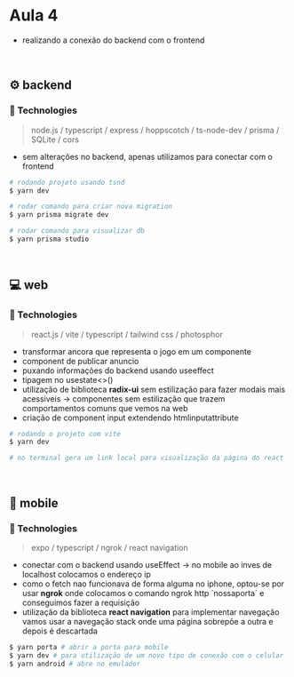 <h1> Aula 4 </h1>

* realizando a conexão do backend com o frontend

<br />

## ⚙️ backend

### :rocket: Technologies 
> node.js / typescript / express / hoppscotch / ts-node-dev / prisma / SQLite / cors

- sem alterações no backend, apenas utilizamos para conectar com o frontend

```bash
# rodando projeto usando tsnd
$ yarn dev

# rodar comando para criar nova migration
$ yarn prisma migrate dev

# rodar comando para visualizar db
$ yarn prisma studio
```

<br />

## 💻 web

### :rocket: Technologies 
> react.js / vite / typescript / tailwind css / photosphor

- transformar ancora que representa o jogo em um componente
- component de publicar anuncio
- puxando informações do backend usando useeffect
- tipagem no usestate<>()
- utilização de biblioteca **radix-ui** sem estilização para fazer modais mais acessiveis -> componentes sem estilização que trazem comportamentos comuns que vemos na web
- criação de component input extendendo htmlinputattribute

```bash
# rodando o projeto com vite
$ yarn dev

# no terminal gera um link local para visualização da página do react
```

<br />

## 📱 mobile

### :rocket: Technologies 
> expo / typescript / ngrok / react navigation

- conectar com o backend usando useEffect -> no mobile ao inves de localhost colocamos o endereço ip
- como o fetch nao funcionava de forma alguma no iphone, optou-se por usar **ngrok** onde colocamos o comando ngrok http ´nossaporta´ e conseguimos fazer a requisição
- utilização da biblioteca **react navigation** para implementar navegação
vamos usar a navegação stack onde uma página sobrepõe a outra e depois é descartada

```bash
$ yarn porta # abrir a porta para mobile
$ yarn dev # para utilização de um novo tipo de conexão com o celular
$ yarn android # abre no emulador
```